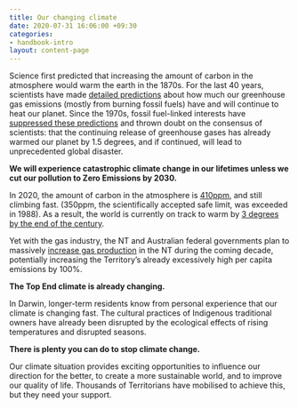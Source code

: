 ```yaml
---
title: Our changing climate
date: 2020-07-31 16:06:00 +09:30
categories:
- handbook-intro
layout: content-page
---
```


Science first predicted that increasing the amount of carbon in the atmosphere would warm the earth in the 1870s. For the last 40 years, scientists have made [detailed predictions](https://www.sciencemag.org/news/2020/07/after-40-years-researchers-finally-see-earths-climate-destiny-more-clearly) about how much our greenhouse gas emissions (mostly from burning fossil fuels) have and will continue to heat our planet. Since the 1970s, fossil fuel-linked interests have [suppressed these predictions](https://www.theguardian.com/environment/2019/oct/10/vested-interests-public-against-climate-science-fossil-fuel-lobby) and thrown doubt on the consensus of scientists: that the continuing release of greenhouse gases has already warmed our planet by 1.5 degrees, and if continued, will lead to unprecedented global disaster.

**We will experience catastrophic climate change in our lifetimes unless we cut our pollution to Zero Emissions by 2030.**

In 2020, the amount of carbon in the atmosphere is [410ppm](https://www.newscientist.com/article/2191881-carbon-dioxide-levels-will-soar-past-the-410-ppm-milestone-in-2019/), and still climbing fast. (350ppm, the scientifically accepted safe limit, was exceeded in 1988). As a result, the world is currently on track to warm by [3 degrees by the end of the century](https://news.un.org/en/story/2019/11/1052171).
  
Yet with the gas industry, the NT and Australian federal governments plan to massively [increase gas production](https://business.nt.gov.au/publications/strategies/gas-service-and-supply-plan) in the NT during the coming decade, potentially  increasing the Territory’s already excessively high per capita emissions by 100%.

**The Top End climate is already changing.**

In Darwin, longer-term residents know from personal experience that our climate is changing fast. The cultural practices of Indigenous traditional owners have already been disrupted by the ecological effects of rising temperatures and disrupted seasons.

**There is plenty you can do to stop climate change.**

Our climate situation provides exciting opportunities to influence our direction for the better, to create a more sustainable world, and to improve our quality of life. Thousands of Territorians have mobilised to achieve this, but they need your support.
